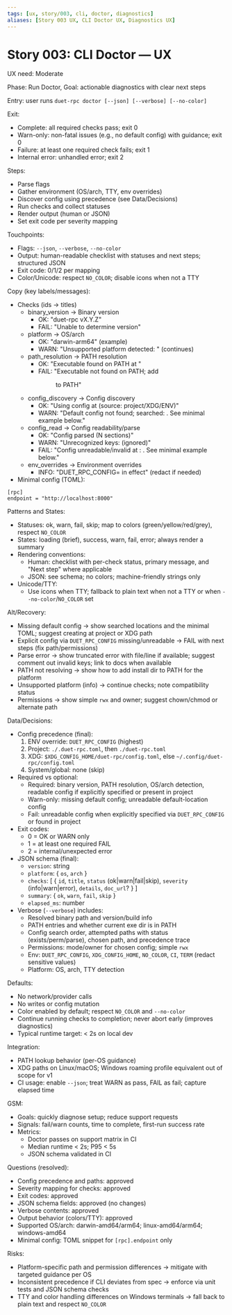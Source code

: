 ```yaml
---
tags: [ux, story/003, cli, doctor, diagnostics]
aliases: [Story 003 UX, CLI Doctor UX, Diagnostics UX]
---
```


# Story 003: CLI Doctor — UX
UX need: Moderate

Phase: Run Doctor, Goal: actionable diagnostics with clear next steps

Entry: user runs `duet-rpc doctor [--json] [--verbose] [--no-color]`

Exit:
- Complete: all required checks pass; exit 0
- Warn-only: non-fatal issues (e.g., no default config) with guidance; exit 0
- Failure: at least one required check fails; exit 1
- Internal error: unhandled error; exit 2

Steps:
- Parse flags
- Gather environment (OS/arch, TTY, env overrides)
- Discover config using precedence (see Data/Decisions)
- Run checks and collect statuses
- Render output (human or JSON)
- Set exit code per severity mapping

Touchpoints:
- Flags: `--json`, `--verbose`, `--no-color`
- Output: human-readable checklist with statuses and next steps; structured JSON
- Exit code: 0/1/2 per mapping
- Color/Unicode: respect `NO_COLOR`; disable icons when not a TTY

Copy (key labels/messages):
- Checks (ids → titles)
  - binary_version → Binary version
    - OK: "duet-rpc vX.Y.Z"
    - FAIL: "Unable to determine version"
  - platform → OS/arch
    - OK: "darwin-arm64" (example)
    - WARN: "Unsupported platform detected: <value>" (continues)
  - path_resolution → PATH resolution
    - OK: "Executable found on PATH at <path>"
    - FAIL: "Executable not found on PATH; add <dir> to PATH"
  - config_discovery → Config discovery
    - OK: "Using config at <path> (source: project/XDG/ENV)"
    - WARN: "Default config not found; searched: <paths>. See minimal example below."
  - config_read → Config readability/parse
    - OK: "Config parsed (N sections)"
    - WARN: "Unrecognized keys: <list> (ignored)"
    - FAIL: "Config unreadable/invalid at <path>: <error>. See minimal example below."
  - env_overrides → Environment overrides
    - INFO: "DUET_RPC_CONFIG=<path> in effect" (redact if needed)
- Minimal config (TOML):

```
[rpc]
endpoint = "http://localhost:8000"
```

Patterns and States:
- Statuses: ok, warn, fail, skip; map to colors (green/yellow/red/grey), respect `NO_COLOR`
- States: loading (brief), success, warn, fail, error; always render a summary
- Rendering conventions:
  - Human: checklist with per-check status, primary message, and "Next step" where applicable
  - JSON: see schema; no colors; machine-friendly strings only
- Unicode/TTY:
  - Use icons when TTY; fallback to plain text when not a TTY or when `--no-color`/`NO_COLOR` set

Alt/Recovery:
- Missing default config → show searched locations and the minimal TOML; suggest creating at project or XDG path
- Explicit config via `DUET_RPC_CONFIG` missing/unreadable → FAIL with next steps (fix path/permissions)
- Parse error → show truncated error with file/line if available; suggest comment out invalid keys; link to docs when available
- PATH not resolving → show how to add install dir to PATH for the platform
- Unsupported platform (info) → continue checks; note compatibility status
- Permissions → show simple `rwx` and owner; suggest chown/chmod or alternate path

Data/Decisions:
- Config precedence (final):
  1) ENV override: `DUET_RPC_CONFIG` (highest)
  2) Project: `./.duet-rpc.toml`, then `./duet-rpc.toml`
  3) XDG: `$XDG_CONFIG_HOME/duet-rpc/config.toml`, else `~/.config/duet-rpc/config.toml`
  4) System/global: none (skip)
- Required vs optional:
  - Required: binary version, PATH resolution, OS/arch detection, readable config if explicitly specified or present in project
  - Warn-only: missing default config; unreadable default-location config
  - Fail: unreadable config when explicitly specified via `DUET_RPC_CONFIG` or found in project
- Exit codes:
  - 0 = OK or WARN only
  - 1 = at least one required FAIL
  - 2 = internal/unexpected error
- JSON schema (final):
  - `version`: string
  - `platform`: { `os`, `arch` }
  - `checks`: [ { `id`, `title`, `status` (ok|warn|fail|skip), `severity` (info|warn|error), `details`, `doc_url`? } ]
  - `summary`: { `ok`, `warn`, `fail`, `skip` }
  - `elapsed_ms`: number
- Verbose (`--verbose`) includes:
  - Resolved binary path and version/build info
  - PATH entries and whether current exe dir is in PATH
  - Config search order, attempted paths with status (exists/perm/parse), chosen path, and precedence trace
  - Permissions: mode/owner for chosen config; simple `rwx`
  - Env: `DUET_RPC_CONFIG`, `XDG_CONFIG_HOME`, `NO_COLOR`, `CI`, `TERM` (redact sensitive values)
  - Platform: OS, arch, TTY detection

Defaults:
- No network/provider calls
- No writes or config mutation
- Color enabled by default; respect `NO_COLOR` and `--no-color`
- Continue running checks to completion; never abort early (improves diagnostics)
- Typical runtime target: < 2s on local dev

Integration:
- PATH lookup behavior (per-OS guidance)
- XDG paths on Linux/macOS; Windows roaming profile equivalent out of scope for v1
- CI usage: enable `--json`; treat WARN as pass, FAIL as fail; capture elapsed time

GSM:
- Goals: quickly diagnose setup; reduce support requests
- Signals: fail/warn counts, time to complete, first-run success rate
- Metrics:
  - Doctor passes on support matrix in CI
  - Median runtime < 2s; P95 < 5s
  - JSON schema validated in CI

Questions (resolved):
- Config precedence and paths: approved
- Severity mapping for checks: approved
- Exit codes: approved
- JSON schema fields: approved (no changes)
- Verbose contents: approved
- Output behavior (colors/TTY): approved
- Supported OS/arch: darwin-amd64/arm64; linux-amd64/arm64; windows-amd64
- Minimal config: TOML snippet for `[rpc].endpoint` only

Risks:
- Platform-specific path and permission differences → mitigate with targeted guidance per OS
- Inconsistent precedence if CLI deviates from spec → enforce via unit tests and JSON schema checks
- TTY and color handling differences on Windows terminals → fall back to plain text and respect `NO_COLOR`
